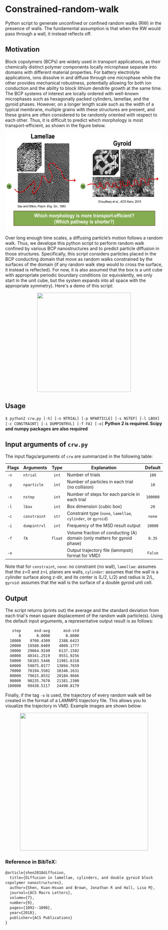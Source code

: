 # Constrained-random-walk
Python script to generate unconfined or confined random walks (RW) in the presence of walls. The fundamental assumption is that when the RW would pass through a wall, it instead reflects off.

## Motivation
Block copolymers (BCPs) are widely used in transport applications, as their chemically distinct polymer components locally microphase separate into domains with different material properties. For battery electrolyte applications, ions dissolve in and diffuse through one microphase while the other provides mechanical robustness, potentially allowing for both ion conduction and the ability to block lithium dendrite growth at the same time. The BCP systems of interest are locally ordered with well-known microphases such as hexagonally packed cylinders, lamellae, and the gyroid phases. However, on a longer length scale such as the width of a typical membrane, multiple grains with these structures are present, and these grains are often considered to be randomly oriented with respect to each other. Thus, it is difficult to predict which morphology is most transport-efficient, as shown in the figure below.

<p align="center">
	<img src="demo/motivation.png"  width="580" height="311"/>
</p>

Over long enough time scales, a diffusing particle’s motion follows a random walk. Thus, we develope this python script to perform random walk confined by various BCP nanostructures and to predict particle diffusion in those structures. Specifically, this script considers particles placed in the BCP conducting domain that move as random walks constrained by the surfaces of the domain (if any random walk step would to cross the surface, it instead is reflected). For now, it is also assumed that the box is a unit cube with appropriate periodic boundary conditions
(or equivalently, we only start in the unit cube, but the system expands into all space with the appropriate symmetry). Here's a demo of this script:

<p align="center">
	<img src="demo/crw_demo.gif" width="300" height="317"/>
</p>

## Usage

```$ python2 crw.py [-h] [-n NTRIAL] [-p NPARTICLE] [-s NSTEP] [-l LBOX] [-c CONSTRAINT] [-i DUMPINTRVL] [-f FA] [-o]```
**Python 2 is required. Scipy and numpy packages are also required**


## Input arguments of `crw.py`
The input flags/arguments of `crw` are summarized in the following table:

| Flags | Arguments     | Type | Explanation       | Default       | 
| -----| --------------|:------:|-------------------|:-------------:|
| `-n` | `ntrial` | `int` | Number of trials | `100`|
| `-p` | `nparticle` | `int` | Number of particles in each trial (no collision)| `10` |
| `-s` | `nstep` | `int` | Number of steps for each paricle in each trial | `100000`|
| `-l` | `lbox` | `int` | Box dimension (cubic box) | `20`|
| `-c` | `constraint` | `str` | Constraint type (`none`, `lamellae`, `cylinder`, or `gyroid`)  | `none`|
| `-i` | `dumpintrvl` | `int` | Frequency of the MSD result output | `10000`|
| `-f` | `fA` | `float` | Volume fraction of conducting (A) domain (only matters for gyroid phase) | `0.35`|
| `-o` |  | | Output trajectory file (lammpstrj format for VMD) | `False`|

Note that for ```constraint```,
```none```: no constraint (no wall),
```lamellae```: assumes that the z=0 and z=L planes are walls,
```cylinder```: assumes that the wall is a cylinder surface along z-dir, and its center is (L/2, L/2) and radius is 2/L,
```gyroid```: assumes that the wall is the surface of a double gyroid unit cell.


## Output
The script returns (prints out) the average and the standard deviation from each trial's mean square displacement of the random walk particle(s). Using the default input arguments, a representative output result is as follows:
```
   step      msd-avg      msd-std
      0       0.0000       0.0000
  10000    9700.4309    2388.6423
  20000   19580.0409    4009.1777
  30000   29664.9249    6137.1582
  40000   40341.2519    9551.9256
  50000   50183.5446   11981.6318
  60000   59875.0177   13894.7659
  70000   70194.5502   18346.1631
  80000   79615.8532   20184.9666
  90000   90235.7670   21381.2300
 100000   99438.5117   24490.8179
```

Finally, if the tag ```-o``` is used, the trajectory of every random walk will be created in the format of a LAMMPS trajectory file. This allows you to visualize the trajectory in VMD. Example images are shown below:

<p align="center">
	<img src="demo/trajectories.png"  width="410" height="440"/>
</p>

### Reference in BibTeX:
```
@article{shen2018diffusion,
  title={Diffusion in lamellae, cylinders, and double gyroid block copolymer nanostructures},
  author={Shen, Kuan-Hsuan and Brown, Jonathan R and Hall, Lisa M},
  journal={ACS Macro Letters},
  volume={7},
  number={9},
  pages={1092--1098},
  year={2018},
  publisher={ACS Publications}
}
```